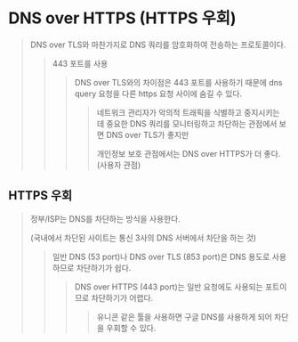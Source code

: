 # DNS over HTTPS (HTTPS 우회)

> DNS over TLS와 마찬가지로 DNS 쿼리를 암호화하여 전송하는 프로토콜이다.
>
> > 443 포트를 사용
> >
> > > DNS over TLS와의 차이점은 443 포트를 사용하기 때문에 dns query 요청을 다른 https 요청 사이에 숨길 수 있다.
> > >
> > > > 네트워크 관리자가 악의적 트래픽을 식별하고 중지시키는 데 중요한 DNS 쿼리를 모니터링하고 차단하는 관점에서 보면 DNS over TLS가 좋지만
> > > >
> > > > 개인정보 보호 관점에서는 DNS over HTTPS가 더 좋다. (사용자 관점)

## HTTPS 우회

> 정부/ISP는 DNS를 차단하는 방식을 사용한다.
>
> (국내에서 차단된 사이트는 통신 3사의 DNS 서버에서 차단을 하는 것)
>
> > 일반 DNS (53 port)나 DNS over TLS (853 port)은 DNS 용도로 사용하므로 차단하기가 쉽다.
> >
> > > DNS over HTTPS (443 port)는 일반 요청에도 사용되는 포트이므로 차단하기가 어렵다.
> > >
> > > > 유니콘 같은 툴을 사용하면 구글 DNS를 사용하게 되어 차단을 우회할 수 있다.
